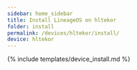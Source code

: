 ```yaml
---
sidebar: home_sidebar
title: Install LineageOS on hltekor
folder: install
permalink: /devices/hltekor/install/
device: hltekor
---
```

{% include templates/device_install.md %}
